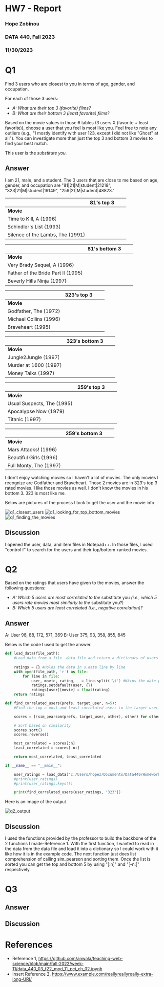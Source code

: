# HW7 - Report
### Hope Zobinou
### DATA 440, Fall 2023
### 11/30/2023

# Q1
Find 3 users who are closest to you in terms of age, gender, and occupation.  

For each of those 3 users:
* *A: What are their top 3 (favorite) films?*
* *B: What are their bottom 3 (least favorite) films?*

Based on the movie values in those 6 tables (3 users X (favorite + least favorite)), choose a user that you feel is most like you.  Feel free to note any outliers (e.g., "I mostly identify with user 123, except I did not like "Ghost" at all").  You can investigate more than just the top 3 and bottom 3 movies to find your best match.

This user is the *substitute you*.  
## Answer

I am 21, male, and a student. The 3 users that are close to me based on age, gender, and occupation are "81|21|M|student|21218", "323|21|M|student|19149", "259|21|M|student|48823." 

||81's top 3|||
|---|---|---|---|
|**Movie**|
| Time to Kill, A (1996)|
| Schindler's List (1993)|
| Silence of the Lambs, The (1991)|

|| 81's bottom 3|||
|---|---|---|---|
|**Movie**|
| Very Brady Sequel, A (1996)|
| Father of the Bride Part II (1995)|
| Beverly Hills Ninja (1997)|

|| 323's top 3|||
|---|---|---|---|
|**Movie**|
| Godfather, The (1972)|
| Michael Collins (1996)|
| Braveheart (1995)|

|| 323's bottom 3|||
|---|---|---|---|
|**Movie**|
| Jungle2Jungle (1997)|
| Murder at 1600 (1997)|
| Money Talks (1997)|

|| 259's top 3|||
|---|---|---|---|
|**Movie**|
| Usual Suspects, The (1995)|
| Apocalypse Now (1979)|
| Titanic (1997)|

|| 259's bottom 3|||
|---|---|---|---|
|**Movie**|
| Mars Attacks! (1996)|
| Beautiful Girls (1996)|
| Full Monty, The (1997)|

I don't enjoy watching movies so I haven't a lot of movies. The only movies I recognize are Godfather and Braveheart. Those 2 movies are in 323's top 3 rated movies. I like those movies as well. I don't know the movies in his bottom 3. 323 is most like me.

Below are pictures of the process I took to get the user and the movie info.

![q1_closest_users](https://github.com/HopeZobinou/data440/assets/81893993/d7ecbf85-83b3-4cd1-b8c5-12f037434a3c)
![q1_looking_for_top_bottom_movies](https://github.com/HopeZobinou/data440/assets/81893993/5fbc06d7-cb59-4045-a5ee-e8fb720cb3e8)
![q1_finding_the_movies](https://github.com/HopeZobinou/data440/assets/81893993/a0089612-c589-4a1e-a603-33eec5a532b9)

## Discussion
I opened the user, data, and item files in Notepad++. In those files, I used "control f" to search for the users and their top/bottom-ranked movies.  

# Q2

Based on the ratings that users have given to the movies, answer the following questions:

* *A: Which 5 users are most correlated to the* substitute you *(i.e., which 5 users rate movies most similarly to the* substitute you?)
* *B: Which 5 users are least correlated (i.e., negative correlation)?*


## Answer
A: User 98, 88, 172, 571, 369
B: User 375, 93, 358, 855, 845

Below is the code I used to get the answer.

```python
def load_data(file_path):
    #Load data from a file .data file and return a dictionary of users and their ratings.
    
    ratings = {} #Holds the data in u.data line by line
    with open(file_path, 'r') as file:
        for line in file:
            user, movie, rating, _ = line.split('\t') #Kkips the date part in the data
            ratings.setdefault(user, {})
            ratings[user][movie] = float(rating)
    return ratings

def find_correlated_users(prefs, target_user, n=5):
    #Find the top n most and least correlated users to the target user.

    scores = [(sim_pearson(prefs, target_user, other), other) for other in prefs if other != target_user]

    # Sort based on similarity
    scores.sort()
    scores.reverse()

    most_correlated = scores[:n]
    least_correlated = scores[-n:]

    return most_correlated, least_correlated

if __name__ == "__main__":

    user_ratings = load_data('c:/Users/hopez/Documents/Data440/Homework7/u.data')
    #print(user_ratings)
    #print(user_ratings.keys())

    print(find_correlated_users(user_ratings, '323'))
```
Here is an image of the output

![q2_output](https://github.com/HopeZobinou/data440/assets/81893993/d7d465bd-76fe-464c-87a4-0e62705f3a6d)

## Discussion
I used the functions provided by the professor to build the backbone of the 2 functions I made-Reference 1. With the first function, I wanted to read in the data from the data file and load it into a dictionary so I could work with it like how it is in the example code. The next function just does list comprehension of calling sim_pearson and sorting them. Once the list is sorted you can get the top and bottom 5 by using "[:n]" and "[-n:]" respectively.   

# Q3

## Answer

## Discussion

# References

* Reference 1, <https://github.com/anwala/teaching-web-science/blob/main/fall-2022/week-11/data_440_03_f22_mod_11_pci_ch_02.ipynb>
* Insert Reference 2, <https://www.example.com/reallyreallyreally-extra-long-URI/>
